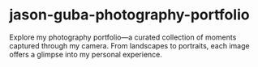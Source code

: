 # jason-guba-photography-portfolio
Explore my photography portfolio—a curated collection of moments captured through my camera. From landscapes to portraits, each image offers a glimpse into my personal experience.
